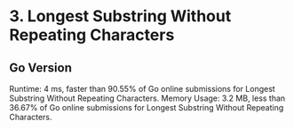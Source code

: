 # 3. Longest Substring Without Repeating Characters

## Go Version
Runtime: 4 ms, faster than 90.55% of Go online submissions for Longest Substring Without Repeating Characters.
Memory Usage: 3.2 MB, less than 36.67% of Go online submissions for Longest Substring Without Repeating Characters.
